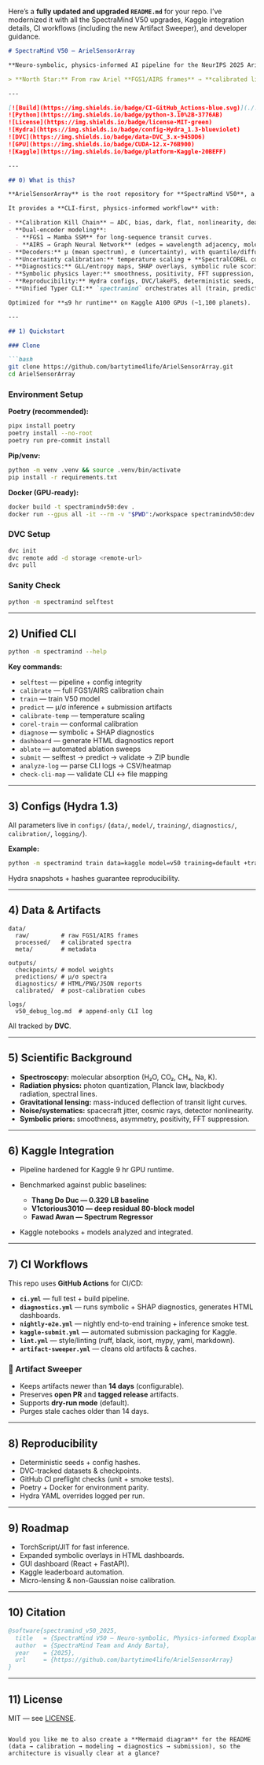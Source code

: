 Here’s a **fully updated and upgraded `README.md`** for your repo.
I’ve modernized it with all the SpectraMind V50 upgrades, Kaggle integration details, CI workflows (including the new Artifact Sweeper), and developer guidance.

````markdown
# SpectraMind V50 — ArielSensorArray

**Neuro-symbolic, physics-informed AI pipeline for the NeurIPS 2025 Ariel Data Challenge**

> **North Star:** From raw Ariel **FGS1/AIRS frames** → **calibrated light curves** → **μ/σ spectra across 283 bins** → **diagnostics & symbolic overlays** → **leaderboard-ready submission** — **fully reproducible** via CLI, Hydra configs, DVC, CI, and Kaggle integration.

---

[![Build](https://img.shields.io/badge/CI-GitHub_Actions-blue.svg)](./.github/workflows/ci.yml)
![Python](https://img.shields.io/badge/python-3.10%2B-3776AB)
![License](https://img.shields.io/badge/license-MIT-green)
![Hydra](https://img.shields.io/badge/config-Hydra_1.3-blueviolet)
![DVC](https://img.shields.io/badge/data-DVC_3.x-945DD6)
![GPU](https://img.shields.io/badge/CUDA-12.x-76B900)
![Kaggle](https://img.shields.io/badge/platform-Kaggle-20BEFF)

---

## 0) What is this?

**ArielSensorArray** is the root repository for **SpectraMind V50**, a **NASA-grade, reproducible pipeline** for the **NeurIPS 2025 Ariel Data Challenge**.

It provides a **CLI-first, physics-informed workflow** with:

- **Calibration Kill Chain** — ADC, bias, dark, flat, nonlinearity, dead-pixel masking, CDS, wavelength alignment, jitter correction.  
- **Dual-encoder modeling**:
  - **FGS1 → Mamba SSM** for long-sequence transit curves.  
  - **AIRS → Graph Neural Network** (edges = wavelength adjacency, molecules, detector regions).  
- **Decoders:** μ (mean spectrum), σ (uncertainty), with quantile/diffusion options.  
- **Uncertainty calibration:** temperature scaling + **SpectralCOREL conformal GNN**.  
- **Diagnostics:** GLL/entropy maps, SHAP overlays, symbolic rule scoring, FFT/UMAP/t-SNE, HTML dashboards.  
- **Symbolic physics layer:** smoothness, positivity, FFT suppression, asymmetry, radiative transfer, gravitational/micro-lensing corrections.  
- **Reproducibility:** Hydra configs, DVC/lakeFS, deterministic seeds, Git SHA + config hashes, CI pipelines.  
- **Unified Typer CLI:** `spectramind` orchestrates all (train, predict, calibrate, diagnose, ablate, submit, selftest, analyze-log, check-cli-map).  

Optimized for **≤9 hr runtime** on Kaggle A100 GPUs (~1,100 planets).

---

## 1) Quickstart

### Clone

```bash
git clone https://github.com/bartytime4life/ArielSensorArray.git
cd ArielSensorArray
````

### Environment Setup

**Poetry (recommended):**

```bash
pipx install poetry
poetry install --no-root
poetry run pre-commit install
```

**Pip/venv:**

```bash
python -m venv .venv && source .venv/bin/activate
pip install -r requirements.txt
```

**Docker (GPU-ready):**

```bash
docker build -t spectramindv50:dev .
docker run --gpus all -it --rm -v "$PWD":/workspace spectramindv50:dev bash
```

### DVC Setup

```bash
dvc init
dvc remote add -d storage <remote-url>
dvc pull
```

### Sanity Check

```bash
python -m spectramind selftest
```

---

## 2) Unified CLI

```bash
python -m spectramind --help
```

**Key commands:**

* `selftest` — pipeline + config integrity
* `calibrate` — full FGS1/AIRS calibration chain
* `train` — train V50 model
* `predict` — μ/σ inference + submission artifacts
* `calibrate-temp` — temperature scaling
* `corel-train` — conformal calibration
* `diagnose` — symbolic + SHAP diagnostics
* `dashboard` — generate HTML diagnostics report
* `ablate` — automated ablation sweeps
* `submit` — selftest → predict → validate → ZIP bundle
* `analyze-log` — parse CLI logs → CSV/heatmap
* `check-cli-map` — validate CLI ↔ file mapping

---

## 3) Configs (Hydra 1.3)

All parameters live in `configs/` (`data/`, `model/`, `training/`, `diagnostics/`, `calibration/`, `logging/`).

**Example:**

```bash
python -m spectramind train data=kaggle model=v50 training=default +training.seed=1337
```

Hydra snapshots + hashes guarantee reproducibility.

---

## 4) Data & Artifacts

```
data/
  raw/         # raw FGS1/AIRS frames
  processed/   # calibrated spectra
  meta/        # metadata

outputs/
  checkpoints/ # model weights
  predictions/ # μ/σ spectra
  diagnostics/ # HTML/PNG/JSON reports
  calibrated/  # post-calibration cubes

logs/
  v50_debug_log.md  # append-only CLI log
```

All tracked by **DVC**.

---

## 5) Scientific Background

* **Spectroscopy:** molecular absorption (H₂O, CO₂, CH₄, Na, K).
* **Radiation physics:** photon quantization, Planck law, blackbody radiation, spectral lines.
* **Gravitational lensing:** mass-induced deflection of transit light curves.
* **Noise/systematics:** spacecraft jitter, cosmic rays, detector nonlinearity.
* **Symbolic priors:** smoothness, asymmetry, positivity, FFT suppression.

---

## 6) Kaggle Integration

* Pipeline hardened for Kaggle 9 hr GPU runtime.
* Benchmarked against public baselines:

  * **Thang Do Duc — 0.329 LB baseline**
  * **V1ctorious3010 — deep residual 80-block model**
  * **Fawad Awan — Spectrum Regressor**
* Kaggle notebooks + models analyzed and integrated.

---

## 7) CI Workflows

This repo uses **GitHub Actions** for CI/CD:

* **`ci.yml`** — full test + build pipeline.
* **`diagnostics.yml`** — runs symbolic + SHAP diagnostics, generates HTML dashboards.
* **`nightly-e2e.yml`** — nightly end-to-end training + inference smoke test.
* **`kaggle-submit.yml`** — automated submission packaging for Kaggle.
* **`lint.yml`** — style/linting (ruff, black, isort, mypy, yaml, markdown).
* **`artifact-sweeper.yml`** — cleans old artifacts & caches.

### 🧹 Artifact Sweeper

* Keeps artifacts newer than **14 days** (configurable).
* Preserves **open PR** and **tagged release** artifacts.
* Supports **dry-run mode** (default).
* Purges stale caches older than 14 days.

---

## 8) Reproducibility

* Deterministic seeds + config hashes.
* DVC-tracked datasets & checkpoints.
* GitHub CI preflight checks (unit + smoke tests).
* Poetry + Docker for environment parity.
* Hydra YAML overrides logged per run.

---

## 9) Roadmap

* TorchScript/JIT for fast inference.
* Expanded symbolic overlays in HTML dashboards.
* GUI dashboard (React + FastAPI).
* Kaggle leaderboard automation.
* Micro-lensing & non-Gaussian noise calibration.

---

## 10) Citation

```bibtex
@software{spectramind_v50_2025,
  title   = {SpectraMind V50 — Neuro-symbolic, Physics-informed Exoplanet Spectroscopy},
  author  = {SpectraMind Team and Andy Barta},
  year    = {2025},
  url     = {https://github.com/bartytime4life/ArielSensorArray}
}
```

---

## 11) License

MIT — see [LICENSE](./LICENSE).

```

Would you like me to also create a **Mermaid diagram** for the README (data → calibration → modeling → diagnostics → submission), so the architecture is visually clear at a glance?
```
